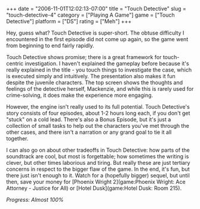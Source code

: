 +++
date = "2006-11-01T12:02:13-07:00"
title = "Touch Detective"
slug = "touch-detective-4"
category = ["Playing A Game"]
game = ["Touch Detective"]
platform = ["DS"]
rating = ["Meh"]
+++

Hey, guess what?  Touch Detective is super-short.  The obtuse difficulty I encountered in the first episode did not come up again, so the game went from beginning to end fairly rapidly.

Touch Detective shows promise; there is a great framework for touch-centric investigation.  I haven't explained the gameplay before because it's really explained in the title - you touch things to investigate the case, which is executed simply and intuitively.  The presentation also makes it fun despite the juvenile characters.  The top screen shows the thoughts and feelings of the detective herself, Mackenzie, and while this is rarely used for crime-solving, it does make the experience more engaging.

However, the engine isn't really used to its full potential.  Touch Detective's story consists of four episodes, about 1-2 hours long each, if you don't get "stuck" on a cold lead.  There's also a Bonus Episode, but it's just a collection of small tasks to help out the characters you've met through the other cases, and there isn't a narration or any grand goal to tie it all together.

I can also go on about other tradeoffs in Touch Detective: how parts of the soundtrack are cool, but most is forgettable; how sometimes the writing is clever, but other times laborious and tiring.  But really these are just tertiary concerns in respect to the bigger flaw of the game.  In the end, it's fun, but there just isn't enough to it.  Watch for a (hopefully bigger) sequel, but until then, save your money for [Phoenix Wright 2](game:Phoenix Wright: Ace Attorney - Justice for All) or [Hotel Dusk](game:Hotel Dusk: Room 215).

<i>Progress: Almost 100%</i>
